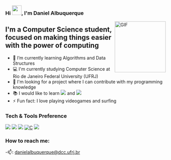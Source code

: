 ### Hi <img width="30px" src="https://media.tenor.com/images/3b388fe03da271d2674faf85eb7c3fcd/tenor.gif" />, I'm Daniel Albuquerque

<img align="right" alt="GIF" height="160px" src="https://media.giphy.com/media/du3J3cXyzhj75IOgvA/giphy.gif" />

## I'm a Computer Science student, focused on making things easier with the power of computing

- 🌱 I’m currently learning Algorithms and Data Structures
- 💻 I'm currently studying Computer Science at Rio de Janeiro Federal University (UFRJ)
- 🔭 I'm looking for a project where I can contribute with my programming knowledge
- :books: I would like to learn <img src="https://img.shields.io/badge/-Flutter-3a495d?style=flat&logo=flutter&logoColor=67b7f7">  and <img src="https://img.shields.io/badge/-React-000000?style=flat&logo=react&logoColor=00c8ff">
- ⚡ Fun fact: I love playing videogames and surfing

### Tech & Tools Preference

<img src="https://img.shields.io/badge/-Python-black?style=flat&logo=python&logoColor=white"> <img src="http://img.shields.io/badge/-Java-F89820?style=flat&logo=java&logoColor=white"> <img src="http://img.shields.io/badge/-VS%20Code-007ACC?style=flat&logo=visual%20studio%20code&logoColor=white"> [![C](https://img.shields.io/badge/-A8B9CC?style=flat&logo=c&logoColor=white&link=https://github.com/Quananhle)](https://github.com/Quananhle) <img src="http://img.shields.io/badge/-Github-000000?style=flat&logo=github&logoColor=FFFFFF">

### How to reach me:

-📫: danielalbuquerque@dcc.ufrj.br

